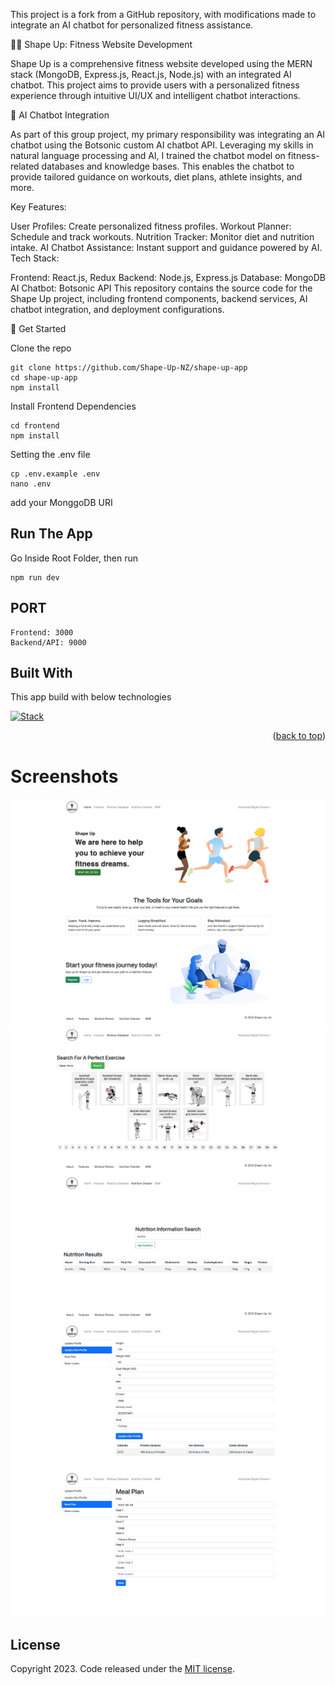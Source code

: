 This project is a fork from a GitHub repository, with modifications made to integrate an AI chatbot for personalized fitness assistance.

🏋️‍♀️ Shape Up: Fitness Website Development

Shape Up is a comprehensive fitness website developed using the MERN stack (MongoDB, Express.js, React.js, Node.js) with an integrated AI chatbot. This project aims to provide users with a personalized fitness experience through intuitive UI/UX and intelligent chatbot interactions.

🤖 AI Chatbot Integration

As part of this group project, my primary responsibility was integrating an AI chatbot using the Botsonic custom AI chatbot API. Leveraging my skills in natural language processing and AI, I trained the chatbot model on fitness-related databases and knowledge bases. This enables the chatbot to provide tailored guidance on workouts, diet plans, athlete insights, and more.

Key Features:

User Profiles: Create personalized fitness profiles.
Workout Planner: Schedule and track workouts.
Nutrition Tracker: Monitor diet and nutrition intake.
AI Chatbot Assistance: Instant support and guidance powered by AI.
Tech Stack:

Frontend: React.js, Redux
Backend: Node.js, Express.js
Database: MongoDB
AI Chatbot: Botsonic API
This repository contains the source code for the Shape Up project, including frontend components, backend services, AI chatbot integration, and deployment configurations.

🚀 Get Started

Clone the repo
```shell
git clone https://github.com/Shape-Up-NZ/shape-up-app
cd shape-up-app
npm install
```

Install Frontend Dependencies
```shell
cd frontend
npm install
```

Setting the .env file
```shell
cp .env.example .env
nano .env
```
add your MonggoDB URI

## Run The App
Go Inside Root Folder, then run
```shell
npm run dev
```

## PORT
```shell
Frontend: 3000
Backend/API: 9000
```

## Built With

This app build with below technologies

[![Stack](https://skills.thijs.gg/icons?i=html,css,js,mongodb,express,react,nodejs)](https://github.com)

<p align="right">(<a href="#readme-top">back to top</a>)</p>

# Screenshots

![Home Page](https://github.com/Shape-Up-NZ/shape-up-app/blob/main/screenshots/homepage.png)
![Workout Database](https://github.com/Shape-Up-NZ/shape-up-app/blob/main/screenshots/workout-database.png)
![Nutrition Checker](https://github.com/Shape-Up-NZ/shape-up-app/blob/main/screenshots/nutrition-checker.png)
![Diet Profile](https://github.com/Shape-Up-NZ/shape-up-app/blob/main/screenshots/diet-profile.png)
![Meal Plan](https://github.com/Shape-Up-NZ/shape-up-app/blob/main/screenshots/meal-plan.png)

## License

Copyright 2023. Code released under the [MIT license](https://github.com/Shape-Up-NZ/shape-up-app/blob/main/LICENSE).
